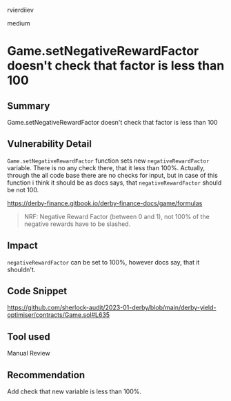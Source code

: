 rvierdiiev

medium

# Game.setNegativeRewardFactor doesn't check that factor is less than 100

## Summary
Game.setNegativeRewardFactor doesn't check that factor is less than 100
## Vulnerability Detail
`Game.setNegativeRewardFactor` function sets new `negativeRewardFactor` variable.
There is no any check there, that it less than 100%. Actually, through the all code base there are no checks for input, but in case of this function i think it should be as docs says, that `negativeRewardFactor` should be not 100.

https://derby-finance.gitbook.io/derby-finance-docs/game/formulas
> NRF: Negative Reward Factor (between 0 and 1), not 100% of the negative rewards have to be slashed.
## Impact
`negativeRewardFactor` can be set to 100%, however docs say, that it shouldn't.
## Code Snippet
https://github.com/sherlock-audit/2023-01-derby/blob/main/derby-yield-optimiser/contracts/Game.sol#L635
## Tool used

Manual Review

## Recommendation
Add check that new variable is less than 100%.